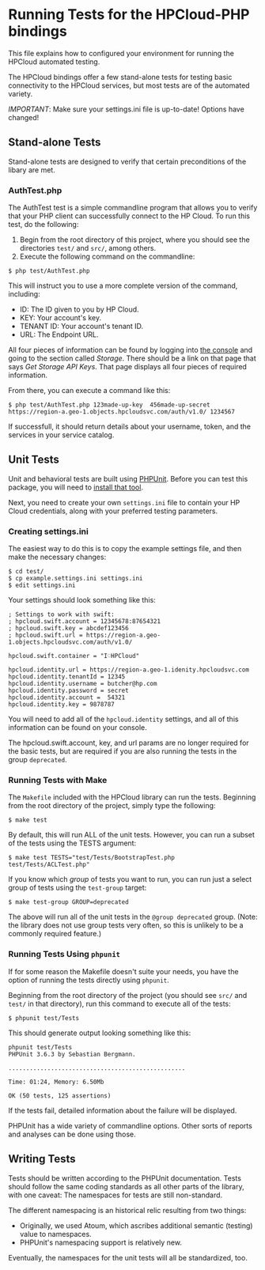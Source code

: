 # Running Tests for the HPCloud-PHP bindings

This file explains how to configured your environment for running the
HPCloud automated testing.

The HPCloud bindings offer a few stand-alone tests for testing basic
connectivity to the HPCloud services, but most tests are of the
automated variety.

*IMPORTANT*: Make sure your settings.ini file is up-to-date! Options
have changed!

## Stand-alone Tests

Stand-alone tests are designed to verify that certain preconditions of
the libary are met.

### AuthTest.php

The AuthTest test is a simple commandline program that allows you to
verify that your PHP client can successfully connect to the HP Cloud. To
run this test, do the following:

1. Begin from the root directory of this project, where you should see
   the directories `test/` and `src/`, among others.
2. Execute the following command on the commandline:

```
$ php test/AuthTest.php
```

This will instruct you to use a more complete version of the command,
including:

* ID: The ID given to you by HP Cloud.
* KEY: Your account's key.
* TENANT ID: Your account's tenant ID.
* URL: The Endpoint URL.

All four pieces of information can be found by logging into [the
console](https://console.hpcloud.com) and going to the section called
*Storage*. There should be a link on that page that says *Get
Storage API Keys*. That page displays all four pieces of required
information.

From there, you can execute a command like this:

```
$ php test/AuthTest.php 123made-up-key  456made-up-secret https://region-a.geo-1.objects.hpcloudsvc.com/auth/v1.0/ 1234567

```

If successfull, it should return details about your username, token, and
the services in your service catalog.

## Unit Tests

Unit and behavioral tests are built using [PHPUnit](http://www.phpunit.de/). Before you can
test this package, you will need to [install that tool](http://www.phpunit.de/manual/3.6/en/installation.html).

Next, you need to create your own `settings.ini` file to contain your HP
Cloud credentials, along with your preferred testing parameters.

### Creating settings.ini

The easiest way to do this is to copy the example settings file, and
then make the necessary changes:

```
$ cd test/
$ cp example.settings.ini settings.ini
$ edit settings.ini
```

Your settings should look something like this:

```
; Settings to work with swift:
; hpcloud.swift.account = 12345678:87654321
; hpcloud.swift.key = abcdef123456
; hpcloud.swift.url = https://region-a.geo-1.objects.hpcloudsvc.com/auth/v1.0/

hpcloud.swift.container = "I♡HPCloud"

hpcloud.identity.url = https://region-a.geo-1.idenity.hpcloudsvc.com
hpcloud.identity.tenantId = 12345
hpcloud.identity.username = butcher@hp.com
hpcloud.identity.password = secret
hpcloud.identity.account =  54321
hpcloud.identity.key = 9878787
```

You will need to add all of the `hpcloud.identity` settings, and all of
this information can be found on your console.

The hpcloud.swift.account, key, and url params are no longer required
for the basic tests, but are required if you are also running the tests
in the group `deprecated`.

### Running Tests with Make

The `Makefile` included with the HPCloud library can run the tests.
Beginning from the root directory of the project, simply type the
following:

```
$ make test
```

By default, this will run ALL of the unit tests. However, you can run
a subset of the tests using the TESTS argument:

```
$ make test TESTS="test/Tests/BootstrapTest.php test/Tests/ACLTest.php"
```

If you know which *group* of tests you want to run, you can run just
a select group of tests using the `test-group` target:

```
$ make test-group GROUP=deprecated
```

The above will run all of the unit tests in the `@group deprecated` group.
(Note: the library does not use group tests very often, so this is
unlikely to be a commonly required feature.)

### Running Tests Using `phpunit`

If for some reason the Makefile doesn't suite your needs, you have the
option of running the tests directly using `phpunit`.

Beginning from the root directory of the project (you should see `src/`
and `test/` in that directory), run this command to execute all of the
tests:

```
$ phpunit test/Tests
```

This should generate output looking something like this:

```
phpunit test/Tests
PHPUnit 3.6.3 by Sebastian Bergmann.

..................................................

Time: 01:24, Memory: 6.50Mb

OK (50 tests, 125 assertions)
```

If the tests fail, detailed information about the failure will be
displayed.

PHPUnit has a wide variety of commandline options. Other sorts of
reports and analyses can be done using those.

## Writing Tests

Tests should be written according to the PHPUnit documentation. Tests
should follow the same coding standards as all other parts of the
library, with one caveat: The namespaces for tests are still
non-standard.

The different namespacing is an historical relic resulting from two things:

* Originally, we used Atoum, which ascribes additional semantic (testing) value to
  namespaces.
* PHPUnit's namespacing support is relatively new.

Eventually, the namespaces for the unit tests will all be standardized,
too.


